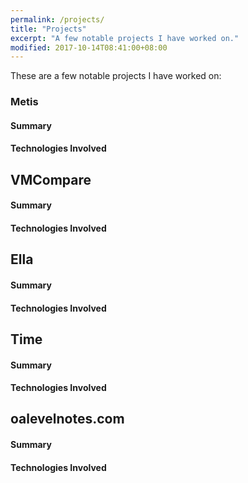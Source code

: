 ```yaml
---
permalink: /projects/
title: "Projects"
excerpt: "A few notable projects I have worked on."
modified: 2017-10-14T08:41:00+08:00
---
```


These are a few notable projects I have worked on:

### Metis

#### Summary

#### Technologies Involved

## VMCompare

#### Summary

#### Technologies Involved

## Ella

#### Summary

#### Technologies Involved

## Time

#### Summary

#### Technologies Involved

## oalevelnotes.com

#### Summary

#### Technologies Involved